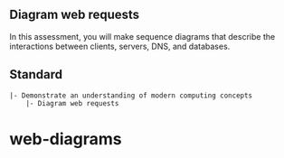## Diagram web requests

In this assessment, you will make sequence diagrams that describe the interactions between clients, servers, DNS, and databases.

## Standard

```
|- Demonstrate an understanding of modern computing concepts
    |- Diagram web requests
```
# web-diagrams
